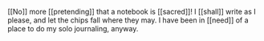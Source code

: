[[No]] more [[pretending]] that a notebook is [[sacred]]! I [[shall]] write as I please, and let the chips fall where they may. I have been in [[need]] of a place to do my solo journaling, anyway.